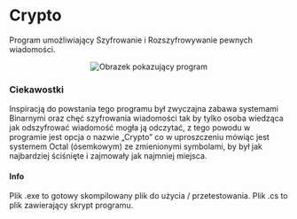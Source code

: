 # Crypto
Program umożliwiający Szyfrowanie i Rozszyfrowywanie pewnych wiadomości.

<p align="center"><img alt="Obrazek pokazujący program" src="https://imgur.com/a/PrsVFKI"/></p>

### Ciekawostki
Inspiracją do powstania tego programu był zwyczajna zabawa systemami Binarnymi oraz chęć szyfrowania wiadomości tak by tylko osoba wiedząca jak odszyfrować wiadomość mogła ją odczytać, z tego powodu w programie jest opcja o nazwie „Crypto” co w uproszczeniu mówiąc jest systemem Octal (ósemkowym) ze zmienionymi symbolami, by był jak najbardziej ściśnięte i zajmowały jak najmniej miejsca.

#### Info
Plik .exe to gotowy skompilowany plik do użycia / przetestowania.
Plik .cs to plik zawierający skrypt programu.
